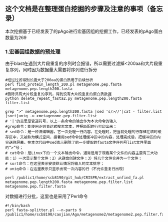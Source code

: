 ## 这个文档是在整理蛋白挖掘的步骤及注意的事项（备忘录）

本次挖掘基于已经发表了的pAgo进行宏基因组的挖掘工作，已经发表的pAgo蛋白数量为269

### 1.宏基因组数据的预处理
由于blast在遇到大片段重复的序列时会报错，所以需要过滤掉<200aa和大片段重复序列，同时因为数据量大需要将序列进行拆分

```
#经过过滤得到长度大于200aa的蛋白质用于后续分析
perl find_protein_length_200.pl metagenome.pep.fasta metagenome.pep.length200.fasta 
#删除具有大片段重复的序列，得到没有大片段重复的蛋白质数据
python delete_repeat_fasta2.py metagenome.pep.length200.fasta filter.list

grep ">" metagenome.pep.length200.fasta |sed 's/>//'|cat - filter.list |sort|uniq -u >metagenome.pep.filter.list
# '|'的意思是管道符号，以上一条命令的输出作为本次命令的输入
#grep命令：能使用正则表达式搜索文本，并把匹配的行打印出来；
# sed命令：是一种流编辑器，它一次处理一行内容，在处理时，把当前处理的行存储在临时缓存区中，又被称为模式空间，接着用sed命令处理缓冲区中的内容，处理完成后，把缓冲区的内容送往屏幕。在本次代码中sed表示删除了前一步提取的fasta文件序列号list文件里面的“>”号；
# cat命令：是Linux下的一个文本输出命令，通常是用于观看某个文件的内容主要有三大功能：1）一次显示整个文件；2）从键盘创建文件；3）将几个文件合并为一个文件；
# sort命令：在这里表示安装默认情况将输入的文本排序；
# uniq命令：在这里表示只显示出现一次内容的行（不允许重复行出现）

perl /public1/home/scb8190/git_hub/CRISPR/extract_unfind_fa.pl metagenome.pep.length200.fasta metagenome.pep.filter.list metagenome.pep.filter.fasta
```

对数据进行分批，这里也是采用了Perl命令

```
#!/bin/bash
perl fasta-splitter.pl --n-parts 9 /public1/home/scb8190/caojian/Ago/metagenome2/metagenome2.pep.filter.fasta
```




